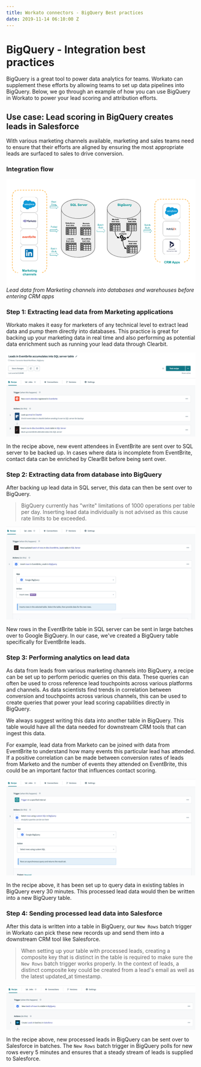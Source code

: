 ```yaml
---
title: Workato connectors - BigQuery Best practices
date: 2019-11-14 06:10:00 Z
---
```


# BigQuery - Integration best practices

BigQuery is a great tool to power data analytics for teams. Workato can supplement these efforts by allowing teams to set up data pipelines into BigQuery. Below, we go through an example of how you can use BigQuery in Workato to power your lead scoring and attribution efforts.

## Use case: Lead scoring in BigQuery creates leads in Salesforce
With various marketing channels available, marketing and sales teams need to ensure that their efforts are aligned by ensuring the most appropriate leads are surfaced to sales to drive conversion.

### Integration flow
![Lead scoring flow](/assets/images/bigquery/integration-use-case.png)
*Lead data from Marketing channels into databases and warehouses before entering CRM apps*

### Step 1: Extracting lead data from Marketing applications
Workato makes it easy for marketers of any technical level to extract lead data and pump them directly into databases. This practice is great for backing up your marketing data in real time and also performing as potential data enrichment such as running your lead data through Clearbit.

![Back up data from EventBrite to SQL server](/assets/images/bigquery/recipe-1.png)

In the recipe above, new event attendees in EventBrite are sent over to SQL server to be backed up. In cases where data is incomplete from EventBrite, contact data can be enriched by ClearBit before being sent over.

### Step 2: Extracting data from database into BigQuery
After backing up lead data in SQL server, this data can then be sent over to BigQuery.

> BigQuery currently has "write" limitations of 1000 operations per table per day. Inserting lead data individually is not advised as this cause rate limits to be exceeded.

![Back up data from EventBrite to SQL server](/assets/images/bigquery/recipe-2.png)

New rows in the EventBrite table in SQL server can be sent in large batches over to Google BigQuery. In our case, we've created a BigQuery table specifically for EventBrite leads.

### Step 3: Performing analytics on lead data
As data from leads from various marketing channels into BigQuery, a recipe can be set up to perform periodic queries on this data. These queries can often be used to cross reference lead touchpoints across various platforms and channels. As data scientists find trends in correlation between conversion and touchpoints across various channels, this can be used to create queries that power your lead scoring capabilities directly in BigQuery.

We always suggest writing this data into another table in BigQuery. This table would have all the data needed for downstream CRM tools that can ingest this data.

For example, lead data from Marketo can be joined with data from EventBrite to understand how many events this particular lead has attended. If a positive correlation can be made between conversion rates of leads from Marketo and the number of events they attended on EventBrite, this could be an important factor that influences contact scoring.

![Query is run every interval](/assets/images/bigquery/recipe-3.png)

In the recipe above, it has been set up to query data in existing tables in BigQuery every 30 minutes. This processed lead data would then be written into a new BigQuery table.

### Step 4: Sending processed lead data into Salesforce
After this data is written into a table in BigQuery, our `New Rows` batch trigger in Workato can pick these new records up and send them into a downstream CRM tool like Salesforce.

> When setting up your table with processed leads, creating a composite key that is distinct in the table is required to make sure the `New Rows` batch trigger works properly. In the context of leads, a distinct composite key could be created from a lead's email as well as the latest updated_at timestamp.

![New rows in BigQuery send leads in batches to Salesforce](/assets/images/bigquery/recipe-4.png)

In the recipe above, new processed leads in BigQuery can be sent over to Salesforce in batches. The `New Rows` batch trigger in BigQuery polls for new rows every 5 minutes and ensures that a steady stream of leads is supplied to Salesforce.
